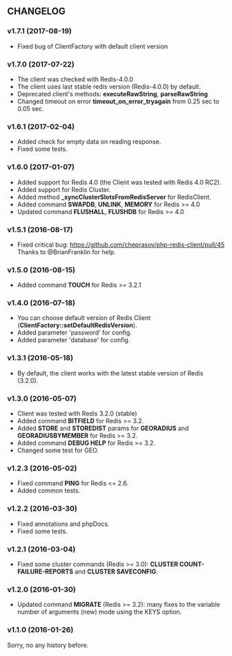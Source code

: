 ## CHANGELOG

### v1.7.1 (2017-08-19)
- Fixed bug of ClientFactory with default client version

### v1.7.0 (2017-07-22)
- The client was checked with Redis-4.0.0
- The client uses last stable redis version (Redis-4.0.0) by default.
- Deprecated client's methods: **executeRawString**, **parseRawString**
- Changed timeout on error **timeout_on_error_tryagain** from 0.25 sec to 0.05 sec.

### v1.6.1 (2017-02-04)
- Added check for empty data on reading response.
- Fixed some tests.

### v1.6.0 (2017-01-07)
- Added support for Redis 4.0 (the Client was tested with Redis 4.0 RC2).
- Added support for Redis Cluster.
- Added method **_syncClusterSlotsFromRedisServer** for RedisClient.
- Added command **SWAPDB**, **UNLINK**, **MEMORY** for Redis >= 4.0
- Updated command **FLUSHALL**, **FLUSHDB** for Redis >= 4.0

### v1.5.1 (2016-08-17)
- Fixed critical bug: https://github.com/cheprasov/php-redis-client/pull/45 Thanks to @BrianFranklin for help.

### v1.5.0 (2016-08-15)
- Added command **TOUCH** for Redis >= 3.2.1

### v1.4.0 (2016-07-18)
- You can choose default version of Redis Client (**ClientFactory::setDefaultRedisVersion**).
- Added parameter 'password' for config.
- Added parameter 'database' for config.

### v1.3.1 (2016-05-18)
- By default, the client works with the latest stable version of Redis (3.2.0).

### v1.3.0 (2016-05-07)
- Client was tested with Redis 3.2.0 (stable)
- Added command **BITFIELD** for Redis >= 3.2.
- Added **STORE** and **STOREDIST** params for **GEORADIUS** and **GEORADIUSBYMEMBER** for Redis >= 3.2.
- Added command **DEBUG HELP** for Redis >= 3.2.
- Changed some test for GEO.

### v1.2.3 (2016-05-02)
- Fixed command **PING** for Redis <= 2.6.
- Added common tests.

### v1.2.2 (2016-03-30)
- Fixed annotations and phpDocs.
- Fixed some tests.

### v1.2.1 (2016-03-04)
- Fixed some cluster commands (Redis >= 3.0): __CLUSTER COUNT-FAILURE-REPORTS__ and __CLUSTER SAVECONFIG__.

### v1.2.0 (2016-01-30)
- Updated command __MIGRATE__ (Redis >= 3.2): many fixes to the variable number of arguments (new) mode using the KEYS option.

### v1.1.0 (2016-01-26)
Sorry, no any history before.
